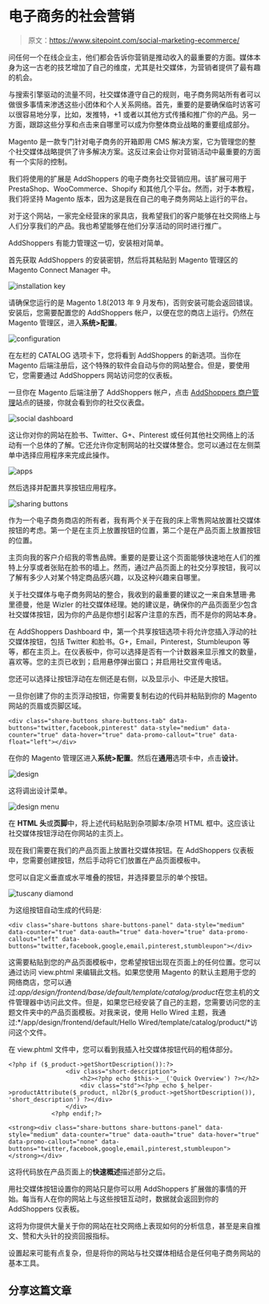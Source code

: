 # 电子商务的社会营销

> 原文：<https://www.sitepoint.com/social-marketing-ecommerce/>

问任何一个在线企业主，他们都会告诉你营销是推动收入的最重要的方面。媒体本身为这一古老的技艺增加了自己的维度，尤其是社交媒体，为营销者提供了最有趣的机会。

与搜索引擎驱动的流量不同，社交媒体遵守自己的规则，电子商务网站所有者可以做很多事情来渗透这些小团体和个人关系网络。首先，重要的是要确保临时访客可以很容易地分享，比如，发推特，+1 或者以其他方式传播和推广你的产品。另一方面，跟踪这些分享和点击来自哪里可以成为你整体商业战略的重要组成部分。

Magento 是一款专门针对电子商务的开箱即用 CMS 解决方案，它为管理您的整个社交媒体战略提供了许多解决方案。这反过来会让你对营销活动中最重要的方面有一个实际的控制。

我们将使用的扩展是 AddShoppers 的电子商务社交营销应用。该扩展可用于 PrestaShop、WooCommerce、Shopify 和其他几个平台。然而，对于本教程，我们将坚持 Magento 版本，因为这是我在自己的电子商务网站上运行的平台。

对于这个网站，一家完全经营床的家具店，我希望我们的客户能够在社交网络上与人们分享我们的产品。我也希望能够在他们分享活动的同时进行推广。

AddShoppers 有能力管理这一切，安装相对简单。

首先获取 AddShoppers 的安装密钥，然后将其粘贴到 Magento 管理区的 Magento Connect Manager 中。

![installation key](img/18513abaa068f805faee16804632266e.png)

请确保您运行的是 Magento 1.8(2013 年 9 月发布)，否则安装可能会返回错误。安装后，您需要配置您的 AddShoppers 帐户，以便在您的商店上运行。仍然在 Magento 管理区，进入**系统>配置**。

![configuration](img/44d66443289d2d3f5acddf04c686fde2.png)

在左栏的 CATALOG 选项卡下，您将看到 AddShoppers 的新选项。当你在 Magento 后端注册后，这个特殊的软件会自动与你的网站整合。但是，要使用它，您需要通过 AddShoppers 网站访问您的仪表板。

一旦你在 Magento 后端注册了 AddShoppers 帐户，点击 [AddShoppers 商户管理](https://www.addshoppers.com/merchants)站点的链接，你就会看到你的社交仪表盘。

![social dashboard](img/790ae0abd7a0f90abffa2922e4e609c0.png)

这让你对你的网站在脸书、Twitter、G+、Pinterest 或任何其他社交网络上的活动有一个总体的了解。它还允许你定制网站的社交媒体整合。您可以通过在左侧菜单中选择应用程序来完成此操作。

![apps](img/efc2b81d8f8493f9615870f673439c48.png)

然后选择并配置共享按钮应用程序。

![sharing buttons](img/594bbe85644e3ff9d776b7ef976ddb2a.png)

作为一个电子商务商店的所有者，我有两个关于在我的床上零售网站放置社交媒体按钮的考虑。第一个是在主页上放置按钮的位置，第二个是在产品页面上放置按钮的位置。

主页向我的客户介绍我的零售品牌。重要的是要让这个页面能够快速地在人们的推特上分享或者张贴在脸书的墙上。然而，通过产品页面上的社交分享按钮，我可以了解有多少人对某个特定商品感兴趣，以及这种兴趣来自哪里。

关于社交媒体与电子商务网站的整合，我收到的最重要的建议之一来自朱慧珊·弗里德曼，他是 Wizler 的社交媒体经理。她的建议是，确保你的产品页面至少包含社交媒体按钮，因为你的产品是你想引起客户注意的东西，而不是你的网站本身。

在 AddShoppers Dashboard 中，第一个共享按钮选项卡将允许您插入浮动的社交媒体按钮，包括 Twitter 和脸书。G+，Email，Pinterest，Stumbleupon 等等，都在主页上。在仪表板中，你可以选择是否有一个计数器来显示推文的数量，喜欢等。您的主页已收到；启用悬停弹出窗口；并启用社交宣传电话。

您还可以选择让按钮浮动在左侧还是右侧，以及显示小、中还是大按钮。

一旦你创建了你的主页浮动按钮，你需要复制右边的代码并粘贴到你的 Magento 网站的页眉或页脚区域。

```
<div class="share-buttons share-buttons-tab" data-buttons="twitter,facebook,pinterest" data-style="medium" data-counter="true" data-hover="true" data-promo-callout="true" data-float="left"></div>
```

在你的 Magento 管理区进入**系统>配置**。然后在**通用**选项卡中，点击**设计**。

![design](img/135a4fb28d4d0c085394c87ac5f5307d.png)

这将调出设计菜单。

![design menu](img/72df9e393ee6e174c8f182131581c559.png)

在 **HTML 头**或**页脚**中，将上述代码粘贴到杂项脚本/杂项 HTML 框中。这应该让社交媒体按钮浮动在你网站的主页上。

现在我们需要在我们的产品页面上放置社交媒体按钮。在 AddShoppers 仪表板中，您需要创建按钮，然后手动将它们放置在产品页面模板中。

您可以自定义垂直或水平堆叠的按钮，并选择要显示的单个按钮。

![tuscany diamond](img/9abd9d3db34e69bc460fbb93af244f74.png)

为这组按钮自动生成的代码是:

```
<div class="share-buttons share-buttons-panel" data-style="medium" data-counter="true" data-oauth="true" data-hover="true" data-promo-callout="left" data-buttons="twitter,facebook,google,email,pinterest,stumbleupon"></div>
```

这需要粘贴到您的产品页面模板中，您希望按钮出现在页面上的任何位置。您可以通过访问 view.phtml 来编辑此文档。如果您使用 Magento 的默认主题用于您的网络商店，您可以通过:*app/design/frontend/base/default/template/catalog/product*在您主机的文件管理器中访问此文件。但是，如果您已经安装了自己的主题，您需要访问您的主题文件夹中的产品页面模板。对我来说，使用 Hello Wired 主题，我通过:*/app/design/frontend/default/Hello Wired/template/catalog/product/*访问这个文件。

在 view.phtml 文件中，您可以看到我插入社交媒体按钮代码的粗体部分。

```
<?php if ($_product->getShortDescription()):?>
                <div class="short-description">
                    <h2><?php echo $this->__('Quick Overview') ?></h2>
                    <div class="std"><?php echo $_helper->productAttribute($_product, nl2br($_product->getShortDescription()), 'short_description') ?></div>
                </div>
            <?php endif;?>

<strong><div class="share-buttons share-buttons-panel" data-style="medium" data-counter="true" data-oauth="true" data-hover="true" data-promo-callout="none" data-buttons="twitter,facebook,google,email,pinterest,stumbleupon"></strong></div>
```

这将代码放在产品页面上的**快速概述**描述部分之后。

用社交媒体按钮设置你的网站只是你可以用 AddShoppers 扩展做的事情的开始。每当有人在你的网站上与这些按钮互动时，数据就会返回到你的 AddShoppers 仪表板。

这将为你提供大量关于你的网站在社交网络上表现如何的分析信息，甚至是来自推文、赞和大头针的投资回报指标。

设置起来可能有点复杂，但是将你的网站与社交媒体相结合是任何电子商务网站的基本工具。

## 分享这篇文章